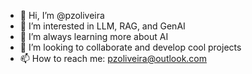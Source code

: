 - 👋 Hi, I’m @pzoliveira
- 👀 I’m interested in LLM, RAG, and GenAI
- 🌱 I’m always learning more about AI
- 💞️ I’m looking to collaborate and develop cool projects
- 📫 How to reach me: pzoliveira@outlook.com

<!---
pzoliveira/pzoliveira is a ✨ special ✨ repository because its `README.md` (this file) appears on your GitHub profile.
You can click the Preview link to take a look at your changes.
--->
